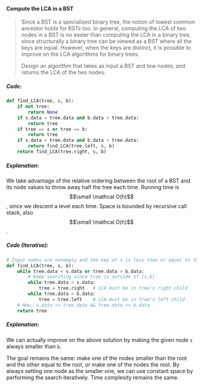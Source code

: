 #### Compute the LCA in a BST

> Since a BST is a specialized binary tree, the notion of lowest common ancestor holds for BSTs too. In general, computing the LCA of two nodes in a BST is no easier than computing the LCA in a binary tree, since structurally a binary tree can be viewed as a BST where all the keys are equal. However, when the keys are distinct, it is possible to improve on the LCA algorithms for binary trees.
>
> Design an algorithm that takes as input a BST and tow nodes, and returns the LCA of the two nodes.

##### Code:

```py
def find_LCA(tree, s, b):
    if not tree:
        return None
    if s.data < tree.data and b.data > tree.data:
        return tree
    if tree == s or tree == b:
        return tree
    if s.data < tree.data and b.data < tree.data:
        return find_LCA(tree.left, s, b)
    return find_LCA(tree.right, s, b)
```

##### Explanation:

We take advantage of the relative ordering between the root of a BST and its node values to throw away half the tree each time. Running time is $$\small \mathcal O(h)$$, since we descent a level each time. Space is bounded by recursive call stack, also $$\small \mathcal O(h)$$.

##### Code \(Iterative\):

```py
# Input nodes are nonempty and the key at s is less than or equal to that at b.
def find_LCA(tree, s, b):
    while tree.data < s.data or tree.data > b.data:
        # Keep searching since tree is outside of [s,b]
        while tree.data < s.data:
            tree = tree.right   # LCA must be in tree's right child
        while tree.data > b.data:
            tree = tree.left    # LCA must be in tree's left child
    # Now, s.data <= tree.data && tree.data <= b.data
    return tree
```

##### Explanation:

We can actually improve on the above solution by making the given node `s` always smaller than `b`.

 The goal remains the same: make one of the nodes smaller than the root and the other equal to the root, or make one of the nodes the root. By always setting one node as the smaller one, we can use constant space by performing the search iteratively. Time complexity remains the same. 

